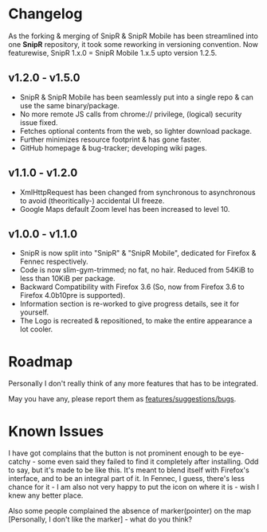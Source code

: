 Changelog
=========
As the forking & merging of SnipR & SnipR Mobile has been streamlined into one **SnipR** repository, it took some reworking in versioning convention. Now featurewise, SnipR 1.x.0 = SnipR Mobile 1.x.5 upto version 1.2.5.

v1.2.0 - v1.5.0
---------------
*	SnipR & SnipR Mobile has been seamlessly put into a single repo & can use the same binary/package.
*   No more remote JS calls from chrome:// privilege, (logical) security issue fixed.
*   Fetches optional contents from the web, so lighter download package.
*   Further minimizes resource footprint & has gone faster.
*   GitHub homepage & bug-tracker; developing wiki pages.

v1.1.0 - v1.2.0
---------------
*	XmlHttpRequest has been changed from synchronous to asynchronous to avoid (theoritically-) accidental UI freeze.
*	Google Maps default Zoom level has been increased to level 10.

v1.0.0 - v1.1.0
---------------
*	SnipR is now split into "SnipR" & "SnipR Mobile", dedicated for Firefox & Fennec respectively.
*	Code is now slim-gym-trimmed; no fat, no hair. Reduced from 54KiB to less than 10KiB per package.
*	Backward Compatibility with Firefox 3.6 (So, now from Firefox 3.6 to Firefox 4.0b10pre is supported).
*	Information section is re-worked to give progress details, see it for yourself.
*	The Logo is recreated & repositioned, to make the entire appearance a lot cooler.


Roadmap
=======
Personally I don't really think of any more features that has to be integrated.

May you have any, please report them as [features/suggestions/bugs](https://github.com/debloper/SnipR/issues "Issues Tracker").


Known Issues
============
I have got complains that the button is not prominent enough to be eye-catchy - some even said they failed to find it completely after installing. Odd to say, but it's made to be like this. It's meant to blend itself with Firefox's interface, and to be an integral part of it. In Fennec, I guess, there's less chance for it - I am also not very happy to put the icon on where it is - wish I knew any better place.

Also some people complained the absence of marker(pointer) on the map [Personally, I don't like the marker] - what do you think?
